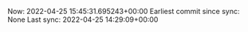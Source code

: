 Now: 2022-04-25 15:45:31.695243+00:00 Earliest commit since sync: None Last sync: 2022-04-25 14:29:09+00:00
